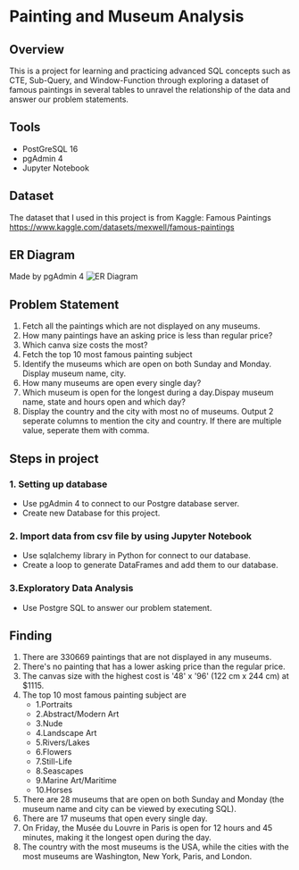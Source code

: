 # Painting and Museum Analysis
## Overview
This is a project for learning and practicing advanced SQL concepts such as CTE, Sub-Query, and Window-Function through exploring a dataset of famous paintings in several tables to unravel the relationship of the data and answer our problem statements.
## Tools
- PostGreSQL 16
- pgAdmin 4
- Jupyter Notebook
## Dataset
The dataset that I used in this project is from Kaggle: Famous Paintings
https://www.kaggle.com/datasets/mexwell/famous-paintings
## ER Diagram 
Made by pgAdmin 4
![ER Diagram](https://github.com/user-attachments/assets/4f100a45-c0a6-4574-a623-82f0131a66b3)
## Problem Statement
1. Fetch all the paintings which are not displayed on any museums.
2. How many paintings have an asking price is less than regular price? 
3. Which canva size costs the most?
4. Fetch the top 10 most famous painting subject
5. Identify the museums which are open on both Sunday and Monday. Display museum name, city.
6. How many museums are open every single day?
7. Which museum is open for the longest during a day.Dispay museum name, state and hours open and which day?
8. Display the country and the city with most no of museums. Output 2 seperate columns to mention the city and country. If there are multiple value, seperate them with comma.
## Steps in project
### 1. Setting up database
- Use pgAdmin 4 to connect to our Postgre database server.
- Create new Database for this project.
### 2. Import data from csv file by using Jupyter Notebook
- Use sqlalchemy library in Python for connect to our database.
- Create a loop to generate DataFrames and add them to our database.
### 3.Exploratory Data Analysis
- Use Postgre SQL to answer our problem statement.
## Finding
1. There are 330669 paintings that are not displayed in any museums.
2. There's no painting that has a lower asking price than the regular price.
3. The canvas size with the highest cost is '48' x '96' (122 cm x 244 cm) at $1115.
4. The top 10 most famous painting subject are
   - 1.Portraits
   - 2.Abstract/Modern Art
   - 3.Nude
   - 4.Landscape Art
   - 5.Rivers/Lakes
   - 6.Flowers
   - 7.Still-Life
   - 8.Seascapes
   - 9.Marine Art/Maritime
   - 10.Horses
5. There are 28 museums that are open on both Sunday and Monday (the museum name and city can be viewed by executing SQL).
6. There are 17 museums that open every single day.
7. On Friday, the Musée du Louvre in Paris is open for 12 hours and 45 minutes, making it the longest open during the day.
8. The country with the most museums is the USA, while the cities with the most museums are Washington, New York, Paris, and London.
